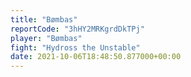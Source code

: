```yaml
---
title: "Bømbas"
reportCode: "3hHY2MRKgrdDkTPj"
player: "Bømbas"
fight: "Hydross the Unstable"
date: 2021-10-06T18:48:50.877000+00:00
---
```

